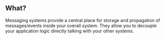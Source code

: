 ## What?

Messaging systems provide a central place for storage and propagation of messages/events inside your overall system. They allow you to decouple your application logic directly talking with your other systems. 